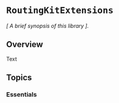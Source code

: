 # ``RoutingKitExtensions``

_[ A brief synopsis of this library ]._

## Overview

<!--@START_MENU_TOKEN@-->Text<!--@END_MENU_TOKEN@-->

## Topics

### Essentials

